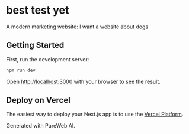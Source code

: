 # best test yet

A modern marketing website: I want a website about dogs

## Getting Started

First, run the development server:

```bash
npm run dev
```

Open [http://localhost:3000](http://localhost:3000) with your browser to see the result.

## Deploy on Vercel

The easiest way to deploy your Next.js app is to use the [Vercel Platform](https://vercel.com/new).

Generated with PureWeb AI.
